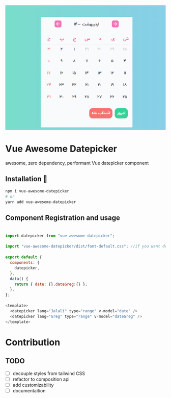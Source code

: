
<center>
<a align="center" href="https://github.com/MohammadS3dd/vue-awesome-datepicker">
	<img src="https://raw.githubusercontent.com/MohammadS3dd/vue-awesome-datepicker/master/docs/dp-prev-j.PNG"  />
</a>
</center>


# Vue Awesome Datepicker 


awesome, zero dependency, performant Vue datepicker component


## Installation 🚀
```bash
npm i vue-awesome-datepicker
# or 
yarn add vue-awesome-datepicker
```


## Component Registration and usage

```javascript

import datepicker from "vue-awesome-datepicker";

import "vue-awesome-datepicker/dist/font-default.css"; //if you want default fonts

export default {
  components: {
    datepicker,
  },
  data() {
    return { date: {},dateGreg:{} };
  },
};

<template>
  <datepicker lang="Jalali" type="range" v-model="date" />
  <datepicker lang="Greg" type="range" v-model="dateGreg" />
</template>

```
# Contribution
## TODO 

- [ ] decouple styles from tailwind CSS
- [ ] refactor to composition api
- [ ] add customizability
- [ ] documentaition
